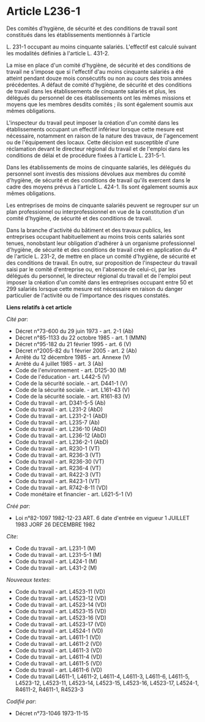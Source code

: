 # Article L236-1

Des comités d'hygiène, de sécurité et des conditions de travail sont constitués dans les établissements mentionnés à
l'article

L. 231-1 occupant au moins cinquante salariés. L'effectif est calculé suivant les modalités définies à l'article L. 431-2.

La mise en place d'un comité d'hygiène, de sécurité et des conditions de travail ne s'impose que si l'effectif d'au moins
cinquante salariés a été atteint pendant douze mois consécutifs ou non au cours des trois années précédentes. A défaut de
comité d'hygiène, de sécurité et des conditions de travail dans les établissements de cinquante salariés et plus, les
délégués du personnel de ces établissements ont les mêmes missions et moyens que les membres desdits comités ; ils sont
également soumis aux mêmes obligations.

L'inspecteur du travail peut imposer la création d'un comité dans les établissements occupant un effectif inférieur lorsque
cette mesure est nécessaire, notamment en raison de la nature des travaux, de l'agencement ou de l'équipement des locaux.
Cette décision est susceptible d'une réclamation devant le directeur régional du travail et de l'emploi dans les conditions
de délai et de procédure fixées à l'article L. 231-5-1.

Dans les établissements de moins de cinquante salariés, les délégués du personnel sont investis des missions dévolues aux
membres du comité d'hygiène, de sécurité et des conditions de travail qu'ils exercent dans le cadre des moyens prévus à
l'article L. 424-1. Ils sont également soumis aux mêmes obligations.

Les entreprises de moins de cinquante salariés peuvent se regrouper sur un plan professionnel ou interprofessionnel en vue de
la constitution d'un comité d'hygiène, de sécurité et des conditions de travail.

Dans la branche d'activité du bâtiment et des travaux publics, les entreprises occupant habituellement au moins trois cents
salariés sont tenues, nonobstant leur obligation d'adhérer à un organisme professionnel d'hygiène, de sécurité et des
conditions de travail créé en application du 4° de l'article L. 231-2, de mettre en place un comité d'hygiène, de sécurité et
des conditions de travail. En outre, sur proposition de l'inspecteur du travail saisi par le comité d'entreprise ou, en
l'absence de celui-ci, par les délégués du personnel, le directeur régional du travail et de l'emploi peut imposer la
création d'un comité dans les entreprises occupant entre 50 et 299 salariés lorsque cette mesure est nécessaire en raison du
danger particulier de l'activité ou de l'importance des risques constatés.

**Liens relatifs à cet article**

_Cité par_:

  - Décret n°73-600 du 29 juin 1973 - art. 2-1 (Ab)
  - Décret n°85-1133 du 22 octobre 1985 - art. 1 (MMN)
  - Décret n°95-182 du 21 février 1995 - art. 6 (V)
  - Décret n°2005-82 du 1 février 2005 - art. 2 (Ab)
  - Arrêté du 12 décembre 1985 - art. Annexe (V)
  - Arrêté du 4 juillet 1985 - art. 3 (Ab)
  - Code de l'environnement - art. D125-30 (M)
  - Code de l'éducation - art. L442-5 (V)
  - Code de la sécurité sociale. - art. D441-1 (V)
  - Code de la sécurité sociale. - art. L161-43 (V)
  - Code de la sécurité sociale. - art. R161-83 (V)
  - Code du travail - art. D341-5-5 (Ab)
  - Code du travail - art. L231-2 (AbD)
  - Code du travail - art. L231-2-1 (AbD)
  - Code du travail - art. L235-7 (Ab)
  - Code du travail - art. L236-10 (AbD)
  - Code du travail - art. L236-12 (AbD)
  - Code du travail - art. L236-2-1 (AbD)
  - Code du travail - art. R230-1 (VT)
  - Code du travail - art. R236-3 (VT)
  - Code du travail - art. R236-30 (VT)
  - Code du travail - art. R236-4 (VT)
  - Code du travail - art. R422-3 (VT)
  - Code du travail - art. R423-1 (VT)
  - Code du travail - art. R742-8-11 (VD)
  - Code monétaire et financier - art. L621-5-1 (V)

_Créé par_:

  - Loi n°82-1097 1982-12-23 ART. 6 date d'entrée en vigueur 1 JUILLET 1983 JORF 26 DECEMBRE 1982

_Cite_:

  - Code du travail - art. L231-1 (M)
  - Code du travail - art. L231-5-1 (M)
  - Code du travail - art. L424-1 (M)
  - Code du travail - art. L431-2 (M)

_Nouveaux textes_:

  - Code du travail - art. L4523-11 (VD)
  - Code du travail - art. L4523-12 (VD)
  - Code du travail - art. L4523-14 (VD)
  - Code du travail - art. L4523-15 (VD)
  - Code du travail - art. L4523-16 (VD)
  - Code du travail - art. L4523-17 (VD)
  - Code du travail - art. L4524-1 (VD)
  - Code du travail - art. L4611-1 (VD)
  - Code du travail - art. L4611-2 (VD)
  - Code du travail - art. L4611-3 (VD)
  - Code du travail - art. L4611-4 (VD)
  - Code du travail - art. L4611-5 (VD)
  - Code du travail - art. L4611-6 (VD)
  - Code du travail L4611-1, L4611-2, L4611-4, L4611-3, L4611-6, L4611-5, L4523-12, L4523-11, L4523-14, L4523-15, L4523-16, L4523-17, L4524-1, R4611-2, R4611-1, R4523-3

_Codifié par_:

  - Décret n°73-1046 1973-11-15
